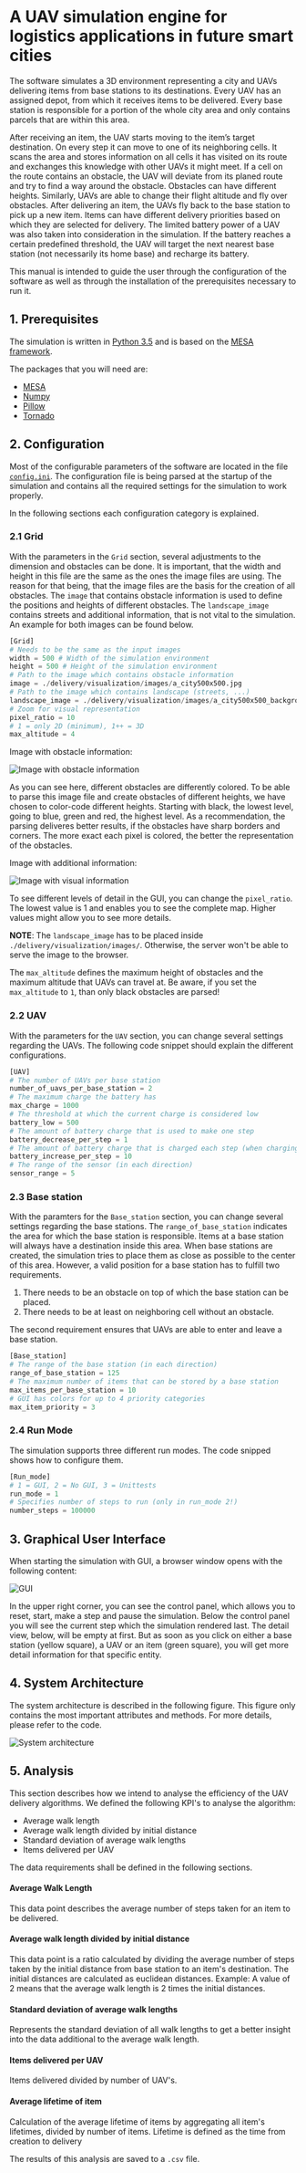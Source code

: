 # A UAV simulation engine for logistics applications in future smart cities

The  software  simulates  a  3D  environment  representing  a  city  and  UAVs  delivering  items  from base stations  to  its  destinations.  Every  UAV  has  an  assigned  depot, from which it receives items to be delivered. Every base station is responsible for a portion of the whole city area and only contains parcels that are within this area.

After receiving an item, the UAV starts moving to the item’s target destination. On every step it can  move to one of its neighboring cells. It scans the area and stores information on all cells it has visited on its route and exchanges this knowledge with other UAVs it might meet. If  a  cell  on  the  route contains an obstacle, the UAV will deviate from its planed route and try to find a way around the obstacle. Obstacles can have different heights. Similarly, UAVs are able to change their flight altitude and fly over obstacles. After delivering an item, the UAVs fly back to the base station to pick up a new item. Items can have different delivery priorities based on which they are selected for delivery. The limited battery power of a UAV was also taken into consideration in the simulation.  If  the  battery  reaches  a  certain  predefined  threshold, the UAV will target the next nearest base station (not necessarily its home base) and recharge its battery.


This  manual  is  intended  to  guide  the  user  through  the  configuration  of  the  software  as  well  as through the installation of the prerequisites necessary to run it.

## 1. Prerequisites
 The simulation is written in [Python 3.5](https://www.python.org/downloads/release/python-350/) and is based on the [MESA framework](http://mesa.readthedocs.io/en/latest/).

 The packages that you will need are:
 - [MESA](http://mesa.readthedocs.io/en/latest/#using-mesa)
 - [Numpy](http://www.numpy.org/)
 - [Pillow](http://pillow.readthedocs.io/en/3.1.x/installation.html)
 - [Tornado](http://www.tornadoweb.org/en/stable/#installation)

## 2. Configuration
Most of the configurable parameters of the software are located in the file [`config.ini`](./config.ini). The configuration file is being parsed at the startup of the simulation and contains all the required settings for the simulation to work properly.

In the following sections each configuration category is explained.

### 2.1 Grid

With the parameters in the `Grid` section, several adjustments to the dimension and obstacles can be done. It is important, that the width and height in this file are the same as the ones the image files are using. The reason for that being, that the image files are the basis for the creation of all obstacles.
The `image` that contains obstacle information is used to define the positions and heights of different obstacles. The `landscape_image` contains streets and additional information, that is not vital to the simulation. An example for both images can be found below.

```python
[Grid]
# Needs to be the same as the input images
width = 500 # Width of the simulation environment
height = 500 # Height of the simulation environment
# Path to the image which contains obstacle information
image = ./delivery/visualization/images/a_city500x500.jpg
# Path to the image which contains landscape (streets, ...)
landscape_image = ./delivery/visualization/images/a_city500x500_background.jpg
# Zoom for visual representation
pixel_ratio = 10
# 1 = only 2D (minimum), 1++ = 3D
max_altitude = 4
```

Image with obstacle information:

![Image with obstacle information](https://gitlab.tu-berlin.de/asp_ws2016_uav/group1/raw/master/images/a_city500x500.jpg)

As you can see here, different obstacles are differently colored. To be able to parse this image file and create obstacles of different heights, we have chosen to color-code different heights.
Starting with black, the lowest level, going to blue, green and red, the highest level. As a recommendation, the parsing deliveres better results, if the obstacles have sharp borders and corners. The more exact each pixel is colored, the better the representation of the obstacles.

Image with additional information:

![Image with visual information](https://gitlab.tu-berlin.de/asp_ws2016_uav/group1/raw/master/images/a_city500x500_background.jpg)

To see different levels of detail in the GUI, you can change the `pixel_ratio`. The lowest value is 1 and enables you to see the complete map. Higher values might allow you to see more details.

__NOTE__: The `landscape_image` has to be placed inside `./delivery/visualization/images/`. Otherwise, the server won't be able to serve the image to the browser.

The `max_altitude` defines the maximum height of obstacles and the maximum altitude that UAVs can travel at. Be aware, if you set the `max_altitude` to `1`, than only black obstacles are parsed!

### 2.2 UAV

With the parameters for the `UAV` section, you can change several settings regarding the UAVs. The following code snippet should explain the different configurations.

```python
[UAV]
# The number of UAVs per base station
number_of_uavs_per_base_station = 2
# The maximum charge the battery has
max_charge = 1000
# The threshold at which the current charge is considered low
battery_low = 500
# The amount of battery charge that is used to make one step
battery_decrease_per_step = 1
# The amount of battery charge that is charged each step (when charging)
battery_increase_per_step = 10
# The range of the sensor (in each direction)
sensor_range = 5
```

### 2.3 Base station

With the paramters for the `Base_station` section, you can change several settings regarding the base stations.
The `range_of_base_station` indicates the area for which the base station is responsible. Items at a base station will always have a destination inside this area. When base stations are created, the simulation tries to place them as close as possible to the center of this area. However, a valid position for a base station has to fulfill two requirements.

1. There needs to be an obstacle on top of which the base station can be placed.
2. There needs to be at least on neighboring cell without an obstacle.

The second requirement ensures that UAVs are able to enter and leave a base station.

```python
[Base_station]
# The range of the base station (in each direction)
range_of_base_station = 125
# The maximum number of items that can be stored by a base station
max_items_per_base_station = 10
# GUI has colors for up to 4 priority categories
max_item_priority = 3
```

### 2.4 Run Mode

The simulation supports three different run modes. The code snipped shows how to configure them.

```python
[Run_mode]
# 1 = GUI, 2 = No GUI, 3 = Unittests
run_mode = 1
# Specifies number of steps to run (only in run_mode 2!)
number_steps = 100000
```

## 3. Graphical User Interface

When starting the simulation with GUI, a browser window opens with the following content:

![GUI](https://gitlab.tu-berlin.de/asp_ws2016_uav/group1/raw/master/images/gui.PNG)

In the upper right corner, you can see the control panel, which allows you to reset, start, make a step and pause the simulation. Below the control panel you will see the current step which the simulation rendered last. The detail view, below, will be empty at first. But as soon as you click on either a base station (yellow square), a UAV or an item (green square), you will get more detail information for that specific entity.

## 4. System Architecture

The system architecture is described in the following figure. This figure only contains the most important attributes and methods. For more details, please refer to the code.

![System architecture](https://gitlab.tu-berlin.de/asp_ws2016_uav/group1/raw/master/images/domain.png)

## 5. Analysis

This section describes how we intend to analyse the efficiency of the UAV delivery algorithms. We defined the following KPI's to analyse the algorithm:

*  Average walk length
* Average walk length divided by initial distance
* Standard deviation of average walk lengths
* Items delivered per UAV

The data requirements shall be defined in the following sections.

#### Average Walk Length
This data point describes the average number of steps taken for an item to be delivered.

#### Average walk length divided by initial distance
This data point is a ratio calculated by dividing the average number of steps taken by the initial distance from base station to an item's destination. The initial distances are calculated as euclidean distances.
Example: A value of 2 means that the average walk length is 2 times the initial distances.

#### Standard deviation of average walk lengths
Represents the standard deviation of all walk lengths to get a better insight into the data additional to the average walk length.

#### Items delivered per UAV
Items delivered divided by number of UAV's.

#### Average lifetime of item
Calculation of the average lifetime of items by aggregating all item's lifetimes, divided by number of items.
Lifetime is defined as the time from creation to delivery

The results of this analysis are saved to a `.csv` file.
